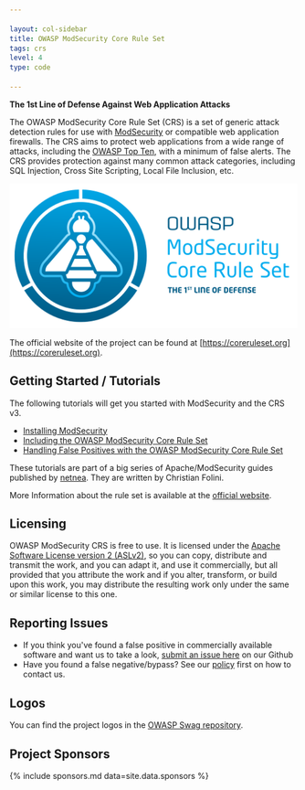 ```yaml
---

layout: col-sidebar
title: OWASP ModSecurity Core Rule Set
tags: crs
level: 4
type: code

---
```

<!-- build -->
**The 1st Line of Defense Against Web Application Attacks**

The OWASP ModSecurity Core Rule Set (CRS) is a set of generic attack detection rules for use with [ModSecurity](https://modsecurity.org/) or compatible web application firewalls. The CRS aims to protect web applications from a wide range of attacks, including the [OWASP Top Ten](https://owasp.org/www-project-top-ten/), with a minimum of false alerts. The CRS provides protection against many common attack categories, including SQL Injection, Cross Site Scripting, Local File Inclusion, etc. 

![CRS Logo](assets/images/CRS-logo-full_size-512x257.png)

The official website of the project can be found at [https://coreruleset.org](https://coreruleset.org).

## Getting Started / Tutorials

The following tutorials will get you started with ModSecurity and the CRS v3.

* [Installing ModSecurity](https://www.netnea.com/cms/apache-tutorial-6_embedding-modsecurity/)
* [Including the OWASP ModSecurity Core Rule Set](https://www.netnea.com/cms/apache-tutorial-7_including-modsecurity-core-rules/)
* [Handling False Positives with the OWASP ModSecurity Core Rule Set](https://www.netnea.com/cms/apache-tutorial-8_handling-false-positives-modsecurity-core-rule-set/)

These tutorials are part of a big series of Apache/ModSecurity guides published by [netnea](https://www.netnea.com/cms/apache-tutorials). They are written by Christian Folini.

More Information about the rule set is available at the [official website](https://coreruleset.org). 

## Licensing

OWASP ModSecurity CRS is free to use. It is licensed under the [Apache Software License version 2 (ASLv2)](https://www.apache.org/licenses/LICENSE-2.0), so you can copy, distribute and transmit the work, and you can adapt it, and use it commercially, but all provided that you attribute the work and if you alter, transform, or build upon this work, you may distribute the resulting work only under the same or similar license to this one. 

## Reporting Issues

* If you think you've found a false positive in commercially available software and want us to take a look, [submit an issue here](https://github.com/SpiderLabs/owasp-modsecurity-crs/issues/new) on our Github
* Have you found a false negative/bypass? See our [policy](https://github.com/SpiderLabs/owasp-modsecurity-crs/security/policy) first on how to contact us.

## Logos

You can find the project logos in the [OWASP Swag repository](https://github.com/OWASP/owasp-swag/tree/master/projects/coreruleset).

## Project Sponsors

{% include sponsors.md data=site.data.sponsors %}

